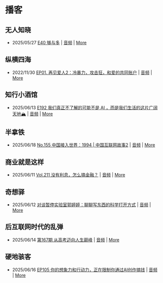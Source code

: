 # 播客

## 无人知晓
- 2025/05/27 [E40 够与多](https://www.xiaoyuzhoufm.com/episode/682ecd8b457b22ce0df770c2) | [音频](https://dts-api.xiaoyuzhoufm.com/track/611719d3cb0b82e1df0ad29e/682ecd8b457b22ce0df770c2/media.xyzcdn.net/611719d3cb0b82e1df0ad29e/lqx1UHbtbLPSGlAcSjWewCS8fYg0.m4a) | [More](channels/%E6%97%A0%E4%BA%BA%E7%9F%A5%E6%99%93.md)

## 纵横四海
- 2022/11/30 [EP01. 再见爱人2：冷暴力，攻击狂，和爱的共同账户](https://www.ximalaya.com/sound/592716797) | [音频](https://aod.cos.tx.xmcdn.com/storages/26c6-audiofreehighqps/E9/4E/GKwRIUEHXOodAq7-QQHYdhCw-aacv2-48K.m4a) | [More](channels/%E7%BA%B5%E6%A8%AA%E5%9B%9B%E6%B5%B7.md)

## 知行小酒馆
- 2025/06/13 [E192 我们真正不了解的可能不是 AI ，而是我们生活的这片广阔天地🏔️](https://www.xiaoyuzhoufm.com/episode/684b8f83574f065721e6a775) | [音频](https://dts-api.xiaoyuzhoufm.com/track/6013f9f58e2f7ee375cf4216/684b8f83574f065721e6a775/media.xyzcdn.net/6013f9f58e2f7ee375cf4216/lsKlH0FoIWriizRYy81h0gJTPi0K.m4a) | [More](channels/%E7%9F%A5%E8%A1%8C%E5%B0%8F%E9%85%92%E9%A6%86.md)

## 半拿铁
- 2025/06/18 [No.155 中国接入世界：1994 | 中国互联网故事2](https://www.ximalaya.com/sound/871428963) | [音频](https://tk.wavpub.com/WPDL_TepZJKFNRwHuWnWsznsgJKWKwESqzrXYgMKGtbJwKkBmhnnzcxhKsLXGSS-3b.m4a) | [More](channels/%E5%8D%8A%E6%8B%BF%E9%93%81.md)

## 商业就是这样
- 2025/06/11 [Vol.211 没有利息，怎么搞金融？](https://www.ximalaya.com/sound/867984425) | [音频](https://aod.cos.tx.xmcdn.com/storages/94b6-audiofreehighqps/B7/63/GKwRIJEMH1orAT-BhAPFrx2d.m4a) | [More](channels/%E5%95%86%E4%B8%9A%E5%B0%B1%E6%98%AF%E8%BF%99%E6%A0%B7.md)

## 奇想驿
- 2025/06/12 [对谈暂停实验室郭婷婷：聊聊写东西的科学打开方式](https://www.xiaoyuzhoufm.com/episode/684adc56574f065721d5960c) | [音频](https://dts-api.xiaoyuzhoufm.com/track/6034daea97755b8fc9c66480/684adc56574f065721d5960c/media.xyzcdn.net/6034daea97755b8fc9c66480/lsg_JvFtGZ36OBuiTLgzYxJmHHUx.m4a) | [More](channels/%E5%A5%87%E6%83%B3%E9%A9%BF.md)

## 后互联网时代的乱弹
- 2025/06/14 [第167期 从高考迈向人生巅峰](https://hosting.wavpub.cn/pie/ep167/) | [音频](https://tk.wavpub.com/WPDL_MRxNUSurJSkNbDkBxCpHsRyccPEZDzYMWKVgWcEWFtZqCmaNymsvZCmcWV-37.mp3) | [More](channels/%E5%90%8E%E4%BA%92%E8%81%94%E7%BD%91%E6%97%B6%E4%BB%A3%E7%9A%84%E4%B9%B1%E5%BC%B9.md)

## 硬地骇客
- 2025/06/16 [EP105 你的想象力和行动力，正在限制你通过AI创作搞钱](https://www.xiaoyuzhoufm.com/episode/6850180f2a38b4d979f2a318) | [音频](https://dts-api.xiaoyuzhoufm.com/track/640ee2438be5d40013fe4a87/6850180f2a38b4d979f2a318/media.xyzcdn.net/640ee2438be5d40013fe4a87/lmUJmzVEajjhJCa2TpfrYXAmrM4T.m4a) | [More](channels/%E7%A1%AC%E5%9C%B0%E9%AA%87%E5%AE%A2.md)

